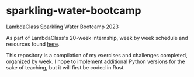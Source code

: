 # sparkling-water-bootcamp
LambdaClass Sparkling Water Bootcamp 2023

As part of LambdaClass's 20-week internship, week by week schedule and resources found [here](https://github.com/lambdaclass/sparkling_water_bootcamp/tree/main).

This repository is a compilation of my exercises and challenges completed, organized by week.
I hope to implement additional Python versions for the sake of teaching, but it will first be coded in Rust.
